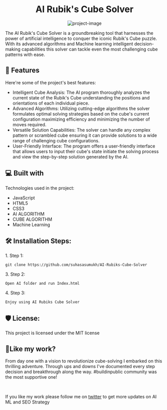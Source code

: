 <h1 align="center" id="title">AI Rubik's Cube Solver</h1>

<p align="center"><img src="https://pbs.twimg.com/media/Fx8fv6oaMAYdmHb?format=png&amp;name=large" alt="project-image"></p>

<p id="description">The AI Rubik's Cube Solver is a groundbreaking tool that harnesses the power of artificial intelligence to conquer the iconic Rubik's Cube puzzle. With its advanced algorithms and Machine learning intelligent decision-making capabilities this solver can tackle even the most challenging cube patterns with ease.</p>

<h2>🧐 Features</h2>

Here're some of the project's best features:

*   Intelligent Cube Analysis: The AI program thoroughly analyzes the current state of the Rubik's Cube understanding the positions and orientations of each individual piece.
*   Advanced Algorithms: Utilizing cutting-edge algorithms the solver formulates optimal solving strategies based on the cube's current configuration maximizing efficiency and minimizing the number of moves required.
*   Versatile Solution Capabilities: The solver can handle any complex pattern or scrambled cube ensuring it can provide solutions to a wide range of challenging cube configurations.
*   User-Friendly Interface: The program offers a user-friendly interface that allows users to input their cube's state initiate the solving process and view the step-by-step solution generated by the AI.

  
  
<h2>💻 Built with</h2>

Technologies used in the project:

*   JavaScript
*   HTML5
*   CSS3
*   AI ALGORITHM
*   CUBE ALGORITHM
*   Machine Learning

<h2>🛠️ Installation Steps:</h2>

<p>1. Step 1:</p>

```
git clone https://github.com/suhasasumukh/AI-Rubiks-Cube-Solver
```

<p>3. Step 2:</p>

```
Open AI folder and run Index.html
```

<p>4. Step 3:</p>

```
Enjoy using AI Rubiks Cube Solver
```

<h2>🛡️ License:</h2>

This project is licensed under the MIT license

<h2>💖Like my work?</h2>

<p>From day one with a vision to revolutionize cube-solving I embarked on this thrilling adventure. Through ups and downs I've documented every step decision and breakthrough along the way. #buildinpublic community was the most supportive one! </p>
<br>
<p>If you like my work please follow me on <a href="https://twitter.com/suhasasumukh">twitter</a> to get more updates on AI ML and SEO Strategy</p>
